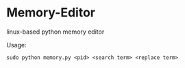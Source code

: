 # Memory-Editor
linux-based python memory editor 

Usage:

`sudo python memory.py <pid> <search term> <replace term>`

